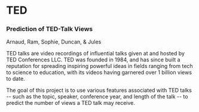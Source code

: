 # TED
### Prediction of TED-Talk Views

Arnaud, Ram, Sophie, Duncan, &amp; Jules 

TED talks are video recordings of influential talks given at and hosted by TED Conferences LLC. TED was founded in 1984, and has since built a reputation for spreading inspiring powerful ideas in fields ranging from tech to science to education, with its videos having garnered over 1 billion views to date. 

The goal of this project is to use various features associated with TED talks -- such as the topic, speaker, conference year, and length of the talk -- to predict the number of views a TED talk may receive. 


